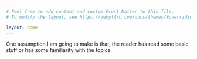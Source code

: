 ```yaml
---
# Feel free to add content and custom Front Matter to this file.
# To modify the layout, see https://jekyllrb.com/docs/themes/#overriding-theme-defaults

layout: home
---
```


One assumption I am going to make is that, the reader has read some basic stuff or has some familiarity with the topics. 
